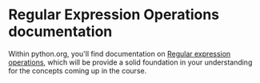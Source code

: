 # Regular Expression Operations documentation

Within python.org, you'll find documentation on [Regular expression operations](https://docs.python.org/3/library/re.html), which will be provide a solid foundation in your understanding for the concepts coming up in the course.